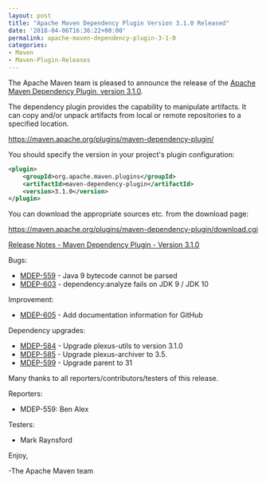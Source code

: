 ```yaml
---
layout: post
title: "Apache Maven Dependency Plugin Version 3.1.0 Released"
date: '2018-04-06T16:36:22+00:00'
permalink: apache-maven-dependency-plugin-3-1-0
categories:
- Maven
- Maven-Plugin-Releases
---
```

The Apache Maven team is pleased to announce the release of the
[Apache Maven Dependency Plugin, version 3.1.0](https://maven.apache.org/plugins/maven-dependency-plugin/).

The dependency plugin provides the capability to manipulate artifacts. It
can copy and/or unpack artifacts from local or remote repositories to a
specified location.

https://maven.apache.org/plugins/maven-dependency-plugin/

You should specify the version in your project's plugin configuration:

```xml
<plugin>
    <groupId>org.apache.maven.plugins</groupId>
    <artifactId>maven-dependency-plugin</artifactId>
    <version>3.1.0</version>
</plugin>
``` 

You can download the appropriate sources etc. from the download page:

https://maven.apache.org/plugins/maven-dependency-plugin/download.cgi


<!-- more -->

[Release Notes - Maven Dependency Plugin - Version 3.1.0](https://issues.apache.org/jira/secure/ReleaseNote.jspa?projectId=12317227&version=12341595)


Bugs:

* [MDEP-559](https://issues.apache.org/jira/browse/MDEP-559) - Java 9 bytecode cannot be parsed
* [MDEP-603](https://issues.apache.org/jira/browse/MDEP-603) - dependency:analyze fails on JDK 9 / JDK 10

Improvement:

* [MDEP-605](https://issues.apache.org/jira/browse/MDEP-605) - Add documentation information for GitHub

Dependency upgrades:

* [MDEP-584](https://issues.apache.org/jira/browse/MDEP-584) - Upgrade plexus-utils to version 3.1.0
* [MDEP-585](https://issues.apache.org/jira/browse/MDEP-585) - Upgrade plexus-archiver to 3.5.
* [MDEP-599](https://issues.apache.org/jira/browse/MDEP-599) - Upgrade parent to 31

Many thanks to all reporters/contributors/testers of this release.

Reporters:

* MDEP-559: Ben Alex

Testers:

* Mark Raynsford

Enjoy,

-The Apache Maven team
